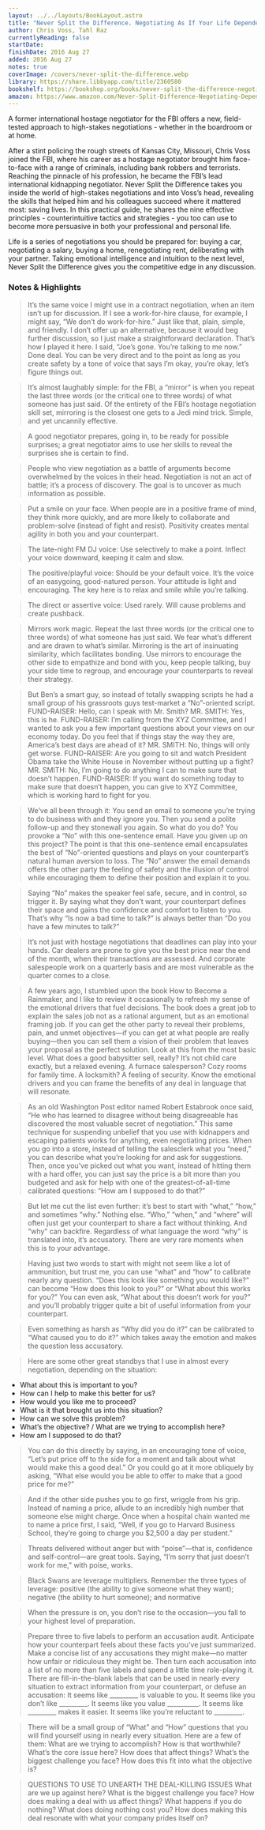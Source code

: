 ```yaml
---
layout: ../../layouts/BookLayout.astro
title: "Never Split the Difference. Negotiating As If Your Life Depended On It"
author: Chris Voss, Tahl Raz
currentlyReading: false
startDate: 
finishDate: 2016 Aug 27
added: 2016 Aug 27
notes: true
coverImage: /covers/never-split-the-difference.webp
library: https://share.libbyapp.com/title/2360580
bookshelf: https://bookshop.org/books/never-split-the-difference-negotiating-as-if-your-life-depended-on-it/9780062407801
amazon: https://www.amazon.com/Never-Split-Difference-Negotiating-Depended/dp/0062407805
---
```


A former international hostage negotiator for the FBI offers a new, field-tested approach to high-stakes negotiations - whether in the boardroom or at home.

After a stint policing the rough streets of Kansas City, Missouri, Chris Voss joined the FBI, where his career as a hostage negotiator brought him face-to-face with a range of criminals, including bank robbers and terrorists. Reaching the pinnacle of his profession, he became the FBI’s lead international kidnapping negotiator. Never Split the Difference takes you inside the world of high-stakes negotiations and into Voss’s head, revealing the skills that helped him and his colleagues succeed where it mattered most: saving lives. In this practical guide, he shares the nine effective principles - counterintuitive tactics and strategies - you too can use to become more persuasive in both your professional and personal life.

Life is a series of negotiations you should be prepared for: buying a car, negotiating a salary, buying a home, renegotiating rent, deliberating with your partner. Taking emotional intelligence and intuition to the next level, Never Split the Difference gives you the competitive edge in any discussion.

### Notes & Highlights
> It’s the same voice I might use in a contract negotiation, when an item isn’t up for discussion. If I see a work-for-hire clause, for example, I might say, “We don’t do work-for-hire.” Just like that, plain, simple, and friendly. I don’t offer up an alternative, because it would beg further discussion, so I just make a straightforward declaration. That’s how I played it here. I said, “Joe’s gone. You’re talking to me now.” Done deal. You can be very direct and to the point as long as you create safety by a tone of voice that says I’m okay, you’re okay, let’s figure things out.

> It’s almost laughably simple: for the FBI, a “mirror” is when you repeat the last three words (or the critical one to three words) of what someone has just said. Of the entirety of the FBI’s hostage negotiation skill set, mirroring is the closest one gets to a Jedi mind trick. Simple, and yet uncannily effective.

> A good negotiator prepares, going in, to be ready for possible surprises; a great negotiator aims to use her skills to reveal the surprises she is certain to find.

> People who view negotiation as a battle of arguments become overwhelmed by the voices in their head. Negotiation is not an act of battle; it’s a process of discovery. The goal is to uncover as much information as possible.

> Put a smile on your face. When people are in a positive frame of mind, they think more quickly, and are more likely to collaborate and problem-solve (instead of fight and resist). Positivity creates mental agility in both you and your counterpart.

> The late-night FM DJ voice: Use selectively to make a point. Inflect your voice downward, keeping it calm and slow.

> The positive/playful voice: Should be your default voice. It’s the voice of an easygoing, good-natured person. Your attitude is light and encouraging. The key here is to relax and smile while you’re talking.

> The direct or assertive voice: Used rarely. Will cause problems and create pushback.

> Mirrors work magic. Repeat the last three words (or the critical one to three words) of what someone has just said. We fear what’s different and are drawn to what’s similar. Mirroring is the art of insinuating similarity, which facilitates bonding. Use mirrors to encourage the other side to empathize and bond with you, keep people talking, buy your side time to regroup, and encourage your counterparts to reveal their strategy.

> But Ben’s a smart guy, so instead of totally swapping scripts he had a small group of his grassroots guys test-market a “No”-oriented script. FUND-RAISER: Hello, can I speak with Mr. Smith? MR. SMITH: Yes, this is he. FUND-RAISER: I’m calling from the XYZ Committee, and I wanted to ask you a few important questions about your views on our economy today. Do you feel that if things stay the way they are, America’s best days are ahead of it? MR. SMITH: No, things will only get worse. FUND-RAISER: Are you going to sit and watch President Obama take the White House in November without putting up a fight? MR. SMITH: No, I’m going to do anything I can to make sure that doesn’t happen. FUND-RAISER: If you want do something today to make sure that doesn’t happen, you can give to XYZ Committee, which is working hard to fight for you.

> We’ve all been through it: You send an email to someone you’re trying to do business with and they ignore you. Then you send a polite follow-up and they stonewall you again. So what do you do? You provoke a “No” with this one-sentence email. Have you given up on this project? The point is that this one-sentence email encapsulates the best of “No”-oriented questions and plays on your counterpart’s natural human aversion to loss. The “No” answer the email demands offers the other party the feeling of safety and the illusion of control while encouraging them to define their position and explain it to you.

> Saying “No” makes the speaker feel safe, secure, and in control, so trigger it. By saying what they don’t want, your counterpart defines their space and gains the confidence and comfort to listen to you. That’s why “Is now a bad time to talk?” is always better than “Do you have a few minutes to talk?”

> It’s not just with hostage negotiations that deadlines can play into your hands. Car dealers are prone to give you the best price near the end of the month, when their transactions are assessed. And corporate salespeople work on a quarterly basis and are most vulnerable as the quarter comes to a close.

> A few years ago, I stumbled upon the book How to Become a Rainmaker, and I like to review it occasionally to refresh my sense of the emotional drivers that fuel decisions. The book does a great job to explain the sales job not as a rational argument, but as an emotional framing job. If you can get the other party to reveal their problems, pain, and unmet objectives—if you can get at what people are really buying—then you can sell them a vision of their problem that leaves your proposal as the perfect solution. Look at this from the most basic level. What does a good babysitter sell, really? It’s not child care exactly, but a relaxed evening. A furnace salesperson? Cozy rooms for family time. A locksmith? A feeling of security. Know the emotional drivers and you can frame the benefits of any deal in language that will resonate.

> As an old Washington Post editor named Robert Estabrook once said, “He who has learned to disagree without being disagreeable has discovered the most valuable secret of negotiation.” This same technique for suspending unbelief that you use with kidnappers and escaping patients works for anything, even negotiating prices. When you go into a store, instead of telling the salesclerk what you “need,” you can describe what you’re looking for and ask for suggestions. Then, once you’ve picked out what you want, instead of hitting them with a hard offer, you can just say the price is a bit more than you budgeted and ask for help with one of the greatest-of-all-time calibrated questions: “How am I supposed to do that?”

> But let me cut the list even further: it’s best to start with “what,” “how,” and sometimes “why.” Nothing else. “Who,” “when,” and “where” will often just get your counterpart to share a fact without thinking. And “why” can backfire. Regardless of what language the word “why” is translated into, it’s accusatory. There are very rare moments when this is to your advantage.

> Having just two words to start with might not seem like a lot of ammunition, but trust me, you can use “what” and “how” to calibrate nearly any question. “Does this look like something you would like?” can become “How does this look to you?” or “What about this works for you?” You can even ask, “What about this doesn’t work for you?” and you’ll probably trigger quite a bit of useful information from your counterpart.

> Even something as harsh as “Why did you do it?” can be calibrated to “What caused you to do it?” which takes away the emotion and makes the question less accusatory.

> Here are some other great standbys that I use in almost every negotiation, depending on the situation:
* What about this is important to you?
* How can I help to make this better for us?
* How would you like me to proceed?
* What is it that brought us into this situation?
* How can we solve this problem?
* What’s the objective? / What are we trying to accomplish here?
* How am I supposed to do that?

> You can do this directly by saying, in an encouraging tone of voice, “Let’s put price off to the side for a moment and talk about what would make this a good deal.” Or you could go at it more obliquely by asking, “What else would you be able to offer to make that a good price for me?”

> And if the other side pushes you to go first, wriggle from his grip. Instead of naming a price, allude to an incredibly high number that someone else might charge. Once when a hospital chain wanted me to name a price first, I said, “Well, if you go to Harvard Business School, they’re going to charge you $2,500 a day per student.”

> Threats delivered without anger but with “poise”—that is, confidence and self-control—are great tools. Saying, “I’m sorry that just doesn’t work for me,” with poise, works.

> Black Swans are leverage multipliers. Remember the three types of leverage: positive (the ability to give someone what they want); negative (the ability to hurt someone); and normative

> When the pressure is on, you don’t rise to the occasion—you fall to your highest level of preparation.

> Prepare three to five labels to perform an accusation audit. Anticipate how your counterpart feels about these facts you’ve just summarized. Make a concise list of any accusations they might make—no matter how unfair or ridiculous they might be. Then turn each accusation into a list of no more than five labels and spend a little time role-playing it. There are fill-in-the-blank labels that can be used in nearly every situation to extract information from your counterpart, or defuse an accusation: It seems like _________ is valuable to you. It seems like you don’t like _________. It seems like you value __________. It seems like _________ makes it easier. It seems like you’re reluctant to _________.

> There will be a small group of “What” and “How” questions that you will find yourself using in nearly every situation. Here are a few of them: What are we trying to accomplish? How is that worthwhile? What’s the core issue here? How does that affect things? What’s the biggest challenge you face? How does this fit into what the objective is?

> QUESTIONS TO USE TO UNEARTH THE DEAL-KILLING ISSUES What are we up against here? What is the biggest challenge you face? How does making a deal with us affect things? What happens if you do nothing? What does doing nothing cost you? How does making this deal resonate with what your company prides itself on?  
